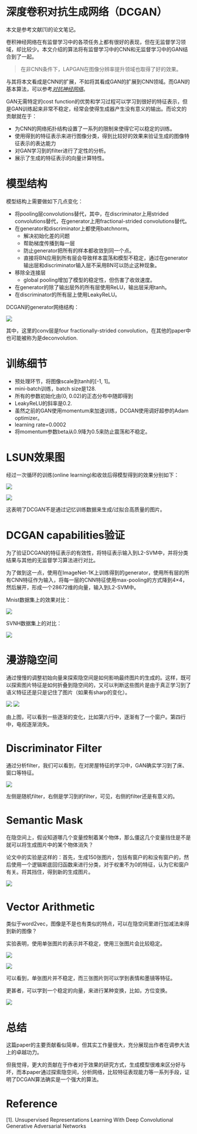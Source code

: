 # 深度卷积对抗生成网络（DCGAN）

本文是参考文献[1]的论文笔记。

卷积神经网络在有监督学习中的各项任务上都有很好的表现，但在无监督学习领域，却比较少。本文介绍的算法将有监督学习中的CNN和无监督学习中的GAN结合到了一起。

> 在非CNN条件下，LAPGAN在图像分辨率提升领域也取得了好的效果。

与其将本文看成是CNN的扩展，不如将其看成GAN的扩展到CNN领域。而GAN的基本算法，可以参考[*对抗神经网络*](http://blog.csdn.net/stdcoutzyx/article/details/53151038)。

GAN无需特定的cost function的优势和学习过程可以学习到很好的特征表示，但是GAN训练起来非常不稳定，经常会使得生成器产生没有意义的输出。而论文的贡献就在于：

- 为CNN的网络拓扑结构设置了一系列的限制来使得它可以稳定的训练。
- 使用得到的特征表示来进行图像分类，得到比较好的效果来验证生成的图像特征表示的表达能力
- 对GAN学习到的filter进行了定性的分析。
- 展示了生成的特征表示的向量计算特性。

# 模型结构

模型结构上需要做如下几点变化：

- 将pooling层convolutions替代，其中，在discriminator上用strided convolutions替代，在generator上用fractional-strided convolutions替代。
- 在generator和discriminator上都使用batchnorm。
	- 解决初始化差的问题
	- 帮助梯度传播到每一层
	- 防止generator把所有的样本都收敛到同一个点。
	- 直接将BN应用到所有层会导致样本震荡和模型不稳定，通过在generator输出层和discriminator输入层不采用BN可以防止这种现象。
- 移除全连接层
	- global pooling增加了模型的稳定性，但伤害了收敛速度。
- 在generator的除了输出层外的所有层使用ReLU，输出层采用tanh。
- 在discriminator的所有层上使用LeakyReLU。

DCGAN的generator网络结构：

![](https://raw.githubusercontent.com/stdcoutzyx/Blogs/master/blog2016-september-later/DCGAN/1.png)

其中，这里的conv层是four fractionally-strided convolution，在其他的paper中也可能被称为是deconvolution.


# 训练细节

- 预处理环节，将图像scale到tanh的[-1, 1]。
- mini-batch训练，batch size是128.
- 所有的参数初始化由(0, 0.02)的正态分布中随即得到
- LeakyReLU的斜率是0.2.
- 虽然之前的GAN使用momentum来加速训练，DCGAN使用调好超参的Adam optimizer。
- learning rate=0.0002
- 将momentum参数beta从0.9降为0.5来防止震荡和不稳定。

# LSUN效果图

经过一次循环的训练(online learning)和收敛后得模型得到的效果分别如下：

![](https://raw.githubusercontent.com/stdcoutzyx/Blogs/master/blog2016-september-later/DCGAN/2.png)

![](https://raw.githubusercontent.com/stdcoutzyx/Blogs/master/blog2016-september-later/DCGAN/3.png)

这表明了DCGAN不是通过记忆训练数据来生成/过拟合高质量的图片。


# DCGAN capabilities验证

为了验证DCGAN的特征表示的有效性，将特征表示输入到L2-SVM中，并将分类结果与其他的无监督学习算法进行对比。

为了做到这一点，使用在ImageNet-1K上训练得到的generator，使用所有层的所有CNN特征作为输入，将每一层的CNN特征使用max-pooling的方式降到4×4，然后展开，形成一个28672维的向量，输入到L2-SVM中。

Mnist数据集上的效果对比：

![](https://raw.githubusercontent.com/stdcoutzyx/Blogs/master/blog2016-september-later/DCGAN/4.png)

SVNH数据集上的对比：

![](https://raw.githubusercontent.com/stdcoutzyx/Blogs/master/blog2016-september-later/DCGAN/5.png)

# 漫游隐空间

通过慢慢的调整初始向量来探索隐空间是如何影响最终图片的生成的。这样，既可以探索图片特征是如何折叠到隐空间的，又可以判断这些图片是由于真正学习到了语义特征还是只是记住了图片（如果有sharp的变化）。

![](https://raw.githubusercontent.com/stdcoutzyx/Blogs/master/blog2016-september-later/DCGAN/6.png)
![](https://raw.githubusercontent.com/stdcoutzyx/Blogs/master/blog2016-september-later/DCGAN/7.png)

由上图，可以看到一些逐渐的变化，比如第六行中，逐渐有了一个窗户。第四行中，电视逐渐消失。

# Discriminator Filter

通过分析filter，我们可以看到，在对房屋特征的学习中，GAN确实学习到了床、窗口等特征。

![](https://raw.githubusercontent.com/stdcoutzyx/Blogs/master/blog2016-september-later/DCGAN/8.png)

左侧是随机filter，右侧是学习到的filter，可见，右侧的filter还是有意义的。

# Semantic Mask

在隐空间上，假设知道哪几个变量控制着某个物体，那么僵这几个变量挡住是不是就可以将生成图片中的某个物体消失？

论文中的实验是这样的：首先，生成150张图片，包括有窗户的和没有窗户的，然后使用一个逻辑斯底回归函数来进行分类，对于权重不为0的特征，认为它和窗户有关。将其挡住，得到新的生成图片。

![](https://raw.githubusercontent.com/stdcoutzyx/Blogs/master/blog2016-september-later/DCGAN/9.png)

# Vector Arithmetic

类似于word2vec，图像是不是也有类似的特点，可以在隐空间里进行加减法来得到新的图像？

实验表明，使用单张图片的表示并不稳定，使用三张图片会比较稳定。

![](https://raw.githubusercontent.com/stdcoutzyx/Blogs/master/blog2016-september-later/DCGAN/10.png)

![](https://raw.githubusercontent.com/stdcoutzyx/Blogs/master/blog2016-september-later/DCGAN/11.png)

可以看到，单张图片并不稳定，而三张图片则可以学到表情和墨镜等特征。

更甚者，可以学到一个稳定的向量，来进行某种变换，比如，方位变换。

![](https://raw.githubusercontent.com/stdcoutzyx/Blogs/master/blog2016-september-later/DCGAN/12.png)

# 总结

这篇paper的主要贡献看似简单，但其实工作量很大，充分展现出作者在调参大法上的卓越功力。

但我觉得，更大的贡献在于作者对于效果的研究方式，生成模型很难来区分好与坏，而本paper通过探索隐空间，分析网络，比较特征表现能力等一系列手段，证明了DCGAN算法确实是一个强大的算法。


# Reference

[1]. Unsupervised Representations Learning With Deep Convolutional Generative Adversarial Networks